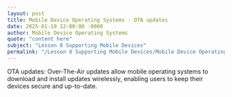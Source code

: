 ```yaml
---
layout: post
title: Mobile Device Operating Systems - OTA updates
date: 2025-01-10 12:00:00 -0000
author: Mobile Device Operating Systems
quote: "content here"
subject: "Lesson 8 Supporting Mobile Devices"
permalink: "/Lesson 8 Supporting Mobile Devices/Mobile Device Operating Systems/Mobile Device Operating Systems - OTA updates"
---
```


OTA updates: Over-The-Air updates allow mobile operating systems to download and install updates wirelessly, enabling users to keep their devices secure and up-to-date.
